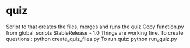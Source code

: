 # quiz
Script to that creates the files, merges and runs the quiz
Copy function.py from global_scripts
StableRelease - 1.0
	Things are working fine. 
	To create questions : python create_quiz_files.py
	To run quiz:  python run_quiz.py
